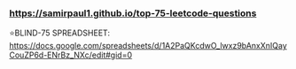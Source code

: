 ### https://samirpaul1.github.io/top-75-leetcode-questions


⭐BLIND-75 SPREADSHEET: https://docs.google.com/spreadsheets/d/1A2PaQKcdwO_lwxz9bAnxXnIQayCouZP6d-ENrBz_NXc/edit#gid=0
